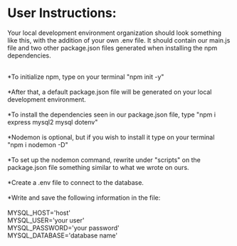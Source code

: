 # User Instructions:
Your local development environment organization should look something like this, with the addition of your own .env file. It should contain our main.js file and two other package.json files generated when installing the npm dependencies.
<br />

<br />
*To initialize npm, type on your terminal "npm init -y"
<br />

<br />
*After that, a default package.json file will be generated on your local development environment.
<br />

<br />
*To install the dependencies seen in our package.json file, type "npm i express mysql2 mysql dotenv"
<br />

<br />
*Nodemon is optional, but if you wish to install it type on your terminal "npm i nodemon -D" 
<br />

<br />
*To set up the nodemon command, rewrite under "scripts" on the package.json file something similar to what we wrote on ours.
<br />

<br />
*Create a .env file to connect to the database.
<br /> 

<br />
		*Write and save the following information in the file:

<br /> 
<br />
MYSQL_HOST='host'
<br />
MYSQL_USER='your user'
<br />
MYSQL_PASSWORD='your password'
<br />
MYSQL_DATABASE='database name'
